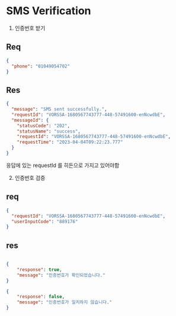 # SMS Verification

1. 인증번호 받기

## Req

```json
{
  "phone": "01049054702"
}
```

## Res

```json
{
  "message": "SMS sent successfully.",
  "requestId": "VORSSA-1680567743777-448-57491600-enNcwdbE",
  "messageId": {
    "statusCode": "202",
    "statusName": "success",
    "requestId": "VORSSA-1680567743777-448-57491600-enNcwdbE",
    "requestTime": "2023-04-04T09:22:23.777"
  }
}
```

응답에 있는 requestId 를 히든으로 가지고 있어야함

2. 인증번호 검증

## req

```json
{
  "requestId": "VORSSA-1680567743777-448-57491600-enNcwdbE",
  "userInputCode": "889176"
}
```

## res

```json

{
    "response": true,
    "message": "인증번호가 확인되었습니다."
}

{
    "response": false,
    "message": "인증번호가 일치하지 않습니다."
}


```

